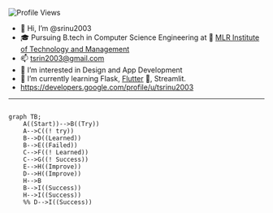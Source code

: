 ![Profile Views](https://komarev.com/ghpvc/?username=srinu2003&color=green&style=flat-square)

- 👋 Hi, I’m @srinu2003
- 🎓 Pursuing B.tech in Computer Science Engineering  at 🏫 [MLR Institute of Technology and Management](https://mlritm.ac.in/)
- 📫 tsrin2003@gmail.com
- 👀 I’m interested in Design and App Development
- 🌱 I’m currently learning Flask, [Flutter](https://flutter.dev/) 🎯, Streamlit.
- https://developers.google.com/profile/u/tsrinu2003
<!-- - 💞️ I’m looking to collaborate on ... -->
---
<!-- -
srinu2003/srinu2003 is a ✨ special ✨ repository because its `README.md` (this file) appears on your GitHub profile.
You can click the Preview link to take a look at your changes.
- -->

```mermaid

graph TB;
    A((Start))-->B((Try))
    A-->C((! try))
    B-->D((Learned))
    B-->E((Failed))
    C-->F((! Learned))
    C-->G((! Success))
    E-->H((Improve))
    D-->H((Improve))
    H-->B
    B-->I((Success))
    H-->I((Success))
    %% D-->I((Success))
```

